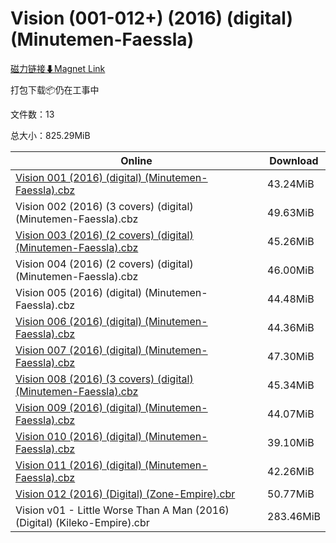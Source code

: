 # Vision (001-012+) (2016) (digital) (Minutemen-Faessla)

[磁力链接⬇Magnet Link](magnet:?xt=urn:btih:adeae57325660e5fef1b6fbc343f0700c178edce&dn=Vision%20%28001-012%2B%29%20%282016%29%20%28digital%29%20%28Minutemen-Faessla%29)

打包下载📦仍在工事中

文件数：13

总大小：825.29MiB

Online | Download
--- | ---
[Vision 001 (2016) (digital) (Minutemen-Faessla).cbz](https://github.com/alicewish/markdown/blob/master/comic/Vision-001-2016-digital-Minutemen-Faessla-cbz.md) | 43.24MiB
Vision 002 (2016) (3 covers) (digital) (Minutemen-Faessla).cbz | 49.63MiB
[Vision 003 (2016) (2 covers) (digital) (Minutemen-Faessla).cbz](https://github.com/alicewish/markdown/blob/master/comic/Vision-003-2016-2-covers-digital-Minutemen-Faessla-cbz.md) | 45.26MiB
Vision 004 (2016) (2 covers) (digital) (Minutemen-Faessla).cbz | 46.00MiB
Vision 005 (2016) (digital) (Minutemen-Faessla).cbz | 44.48MiB
[Vision 006 (2016) (digital) (Minutemen-Faessla).cbz](https://github.com/alicewish/markdown/blob/master/comic/Vision-006-2016-digital-Minutemen-Faessla-cbz.md) | 44.36MiB
[Vision 007 (2016) (digital) (Minutemen-Faessla).cbz](https://github.com/alicewish/markdown/blob/master/comic/Vision-007-2016-digital-Minutemen-Faessla-cbz.md) | 47.30MiB
[Vision 008 (2016) (3 covers) (digital) (Minutemen-Faessla).cbz](https://github.com/alicewish/markdown/blob/master/comic/Vision-008-2016-3-covers-digital-Minutemen-Faessla-cbz.md) | 45.34MiB
[Vision 009 (2016) (digital) (Minutemen-Faessla).cbz](https://github.com/alicewish/markdown/blob/master/comic/Vision-009-2016-digital-Minutemen-Faessla-cbz.md) | 44.07MiB
[Vision 010 (2016) (digital) (Minutemen-Faessla).cbz](https://github.com/alicewish/markdown/blob/master/comic/Vision-010-2016-digital-Minutemen-Faessla-cbz.md) | 39.10MiB
[Vision 011 (2016) (digital) (Minutemen-Faessla).cbz](https://github.com/alicewish/markdown/blob/master/comic/Vision-011-2016-digital-Minutemen-Faessla-cbz.md) | 42.26MiB
[Vision 012 (2016) (Digital) (Zone-Empire).cbr](https://github.com/alicewish/markdown/blob/master/comic/Vision-012-2016-Digital-Zone-Empire-cbr.md) | 50.77MiB
Vision v01 - Little Worse Than A Man (2016) (Digital) (Kileko-Empire).cbr | 283.46MiB